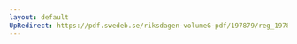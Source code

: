 ```yaml
---
layout: default
UpRedirect: https://pdf.swedeb.se/riksdagen-volumeG-pdf/197879/reg_197879__reg_01/reg_197879__reg_01_0176.pdf
---
```

